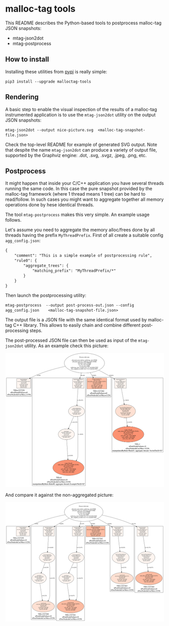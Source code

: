 # malloc-tag tools

This README describes the Python-based tools to postprocess malloc-tag JSON snapshots:

* mtag-json2dot
* mtag-postprocess

## How to install

Installing these utilities from [pypi](https://pypi.org/project/malloctag-tools/) is really simple:

```
pip3 install --upgrade malloctag-tools
```

## Rendering

A basic step to enable the visual inspection of the results of a malloc-tag instrumented application is to use 
the `mtag-json2dot` utility on the output JSON snapshots:

```
mtag-json2dot --output nice-picture.svg  <malloc-tag-snapshot-file.json>
```

Check the top-level README for example of generated SVG output.
Note that despite the name `mtag-json2dot` can produce a variety of output file, supported by the Graphviz engine: .dot, .svg, .svgz, .jpeg, .png, etc.


## Postprocess 

It might happen that inside your C/C++ application you have several threads running the same code.
In this case the pure snapshot provided by the malloc-tag framework (where 1 thread means 1 tree) can be hard to read/follow.
In such cases you might want to aggregate together all memory operations done by hese identical threads.

The tool `mtag-postprocess` makes this very simple. An example usage follows.

Let's assume you need to aggregate the memory alloc/frees done by all threads having the prefix `MyThreadPrefix`.
First of all create a suitable config `agg_config.json`:

```
{
    "comment": "This is a simple example of postprocessing rule",
    "rule0": {
        "aggregate_trees": {
            "matching_prefix": "MyThreadPrefix/*"
        }
    }
}
```

Then launch the postprocessing utility:

```
mtag-postprocess  --output post-process-out.json --config agg_config.json    <malloc-tag-snapshot-file.json>
```

The output file is a JSON file with the same identical format used by malloc-tag C++ library.
This allows to easily chain and combine different post-processing steps.

The post-processed JSON file can then be used as input of the `mtag-json2dot` utility.
As an example check this picture: 

![multithread_aggregated_example_svg](examples/multithread/multithread_stats.aggregated.svg?raw=true "Malloc-tag aggregated output")

And compare it against the non-aggregated picture:

![multithread_example_svg](examples/multithread/multithread_stats.dot.svg?raw=true "Malloc-tag output for MULTITHREAD example")

